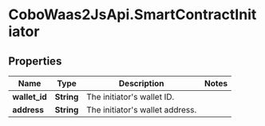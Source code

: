# CoboWaas2JsApi.SmartContractInitiator

## Properties

Name | Type | Description | Notes
------------ | ------------- | ------------- | -------------
**wallet_id** | **String** | The initiator&#39;s wallet ID. | 
**address** | **String** | The initiator&#39;s wallet address.  | 


